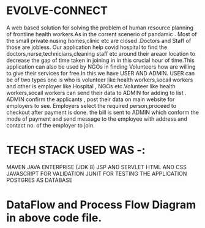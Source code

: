 # EVOLVE-CONNECT

A web based solution for solving the problem of human resource planning of frontline health workers.As  in the corrent scenerio of pandamic . Most of the small private nusing homes,clinic etc are closed .Doctors and Staff of those are jobless. Our application help covid hospital to find the doctors,nurse,technicians,cleaning staff etc around their areaor location  to decrease the gap of time taken in joining  in in this crucial hour of time.This application can also be used by NGOs in finding Volunteers how are willing to give their services for free.In this we have USER AND ADMIN.
 USER can be of two types one is  who is volunteer like health workers,socail workers and other is employer like Hospital , NGOs etc.Volunteer like health workers,socail workers can send their data to ADMIN for adding to list .
 ADMIN confirm the applicants , post their data on main website for employers to see. Employers select the required person,proceed to checkout after payment is done. the bill is sent to ADMIN which conform the mode  of payment and send message to the employee with address and contact no. of the employer to join.

# TECH STACK USED WAS -:
MAVEN
JAVA ENTERPRISE (JDK 8)
JSP AND SERVLET
HTML  AND CSS
JAVASCRIPT FOR VALIDATION
JUNIT FOR TESTING THE APPLICATION
POSTGRES   AS DATABASE



# DataFlow and Process Flow Diagram in above code file.
